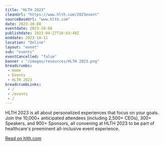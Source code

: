 ```yaml
--- 
title: "HLTH 2023"
cleanUrl: "https://www.hlth.com/2023event"
sourceBaseUrl: "www.hlth.com"
date: 2023-10-08
eventdate: 2023-10-08
publishdate: 2023-04-27T16:43:48Z
enddate: 2023-10-11
location: "Online"
layout: "event"
sub: "events"
eventCancelled: "false"
banner : "/images/resources/HLTH 2023.png"
breadcrumbs:
 - Home
 - Events
 - HLTH 2023
breadcrumbLinks:
 - / 
 - /events
 - / 
---
```

HLTH 2023 is all about personalized experiences that focus on your goals. Join the 10,000+ anticipated attendees (including 2,500+ CEOs), 300+ Speakers, and 900+ Sponsors, all convening at HLTH 2023 to be part of healthcare's preeminent all-inclusive event experience.  
  
[Read on hlth.com](https://www.hlth.com/2023event)
